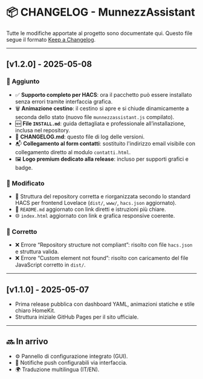 # 📦 CHANGELOG - MunnezzAssistant

Tutte le modifiche apportate al progetto sono documentate qui. Questo file segue il formato [Keep a Changelog](https://keepachangelog.com/it/1.0.0/).

---

## [v1.2.0] - 2025-05-08

### 🚀 Aggiunto
- ✅ **Supporto completo per HACS**: ora il pacchetto può essere installato senza errori tramite interfaccia grafica.
- 🗑️ **Animazione cestino**: il cestino si apre e si chiude dinamicamente a seconda dello stato (nuovo file `munnezzassistant.js` compilato).
- 🆕 **File `INSTALL.md`**: guida dettagliata e professionale all’installazione, inclusa nel repository.
- 📄 **CHANGELOG.md**: questo file di log delle versioni.
- 📬 **Collegamento al form contatti**: sostituito l'indirizzo email visibile con collegamento diretto al modulo `contatti.html`.
- 🖼️ **Logo premium dedicato alla release**: incluso per supporti grafici e badge.

### 🔧 Modificato
- 📁 Struttura del repository corretta e riorganizzata secondo lo standard HACS per frontend Lovelace (`dist/`, `www/`, `hacs.json` aggiornato).
- 📝 `README.md` aggiornato con link diretti e istruzioni più chiare.
- 🌐 `index.html` aggiornato con link e grafica responsive coerente.

### 🐛 Corretto
- ❌ Errore “Repository structure not compliant”: risolto con file `hacs.json` e struttura valida.
- ❌ Errore “Custom element not found”: risolto con caricamento del file JavaScript corretto in `dist/`.

---

## [v1.1.0] - 2025-05-07

- Prima release pubblica con dashboard YAML, animazioni statiche e stile chiaro HomeKit.
- Struttura iniziale GitHub Pages per il sito ufficiale.

---

## 🔜 In arrivo
- ⚙️ Pannello di configurazione integrato (GUI).
- 🔔 Notifiche push configurabili via interfaccia.
- 🌍 Traduzione multilingua (IT/EN).
